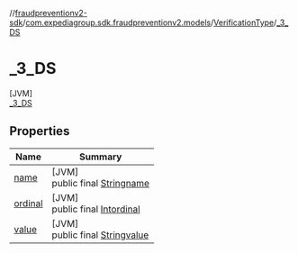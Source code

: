 //[fraudpreventionv2-sdk](../../../../index.md)/[com.expediagroup.sdk.fraudpreventionv2.models](../../index.md)/[VerificationType](../index.md)/[_3_DS](index.md)

# _3_DS

[JVM]\
[_3_DS](index.md)

## Properties

| Name | Summary |
|---|---|
| [name](index.md#-372974862%2FProperties%2F-173342751) | [JVM]<br>public final [String](https://kotlinlang.org/api/latest/jvm/stdlib/kotlin/-string/index.html)[name](index.md#-372974862%2FProperties%2F-173342751) |
| [ordinal](index.md#-739389684%2FProperties%2F-173342751) | [JVM]<br>public final [Int](https://kotlinlang.org/api/latest/jvm/stdlib/kotlin/-int/index.html)[ordinal](index.md#-739389684%2FProperties%2F-173342751) |
| [value](index.md#-1717178039%2FProperties%2F-173342751) | [JVM]<br>public final [String](https://kotlinlang.org/api/latest/jvm/stdlib/kotlin/-string/index.html)[value](index.md#-1717178039%2FProperties%2F-173342751) |

